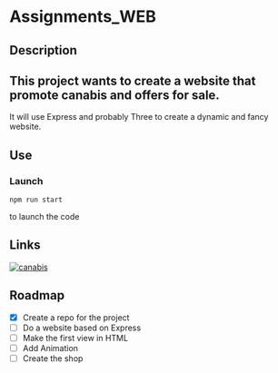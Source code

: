 # Assignments_WEB

## Description
This project wants to create a website that promote canabis and offers for sale.
---
It will use Express and probably Three to create a dynamic and fancy website.

## Use
### Launch 
```node
npm run start
```
to launch the code

## Links
[![canabis](https://upload.wikimedia.org/wikipedia/commons/thumb/a/a8/Cannabis_leaf.svg/1200px-Cannabis_leaf.svg.png)](https://en.wikipedia.org/wiki/Cannabis_(drug))

## Roadmap
- [x] Create a repo for the project
- [ ] Do a website based on Express
- [ ] Make the first view in HTML
- [ ] Add Animation
- [ ] Create the shop